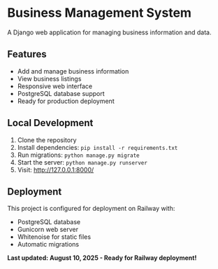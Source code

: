# Business Management System

A Django web application for managing business information and data.

## Features

- Add and manage business information
- View business listings
- Responsive web interface
- PostgreSQL database support
- Ready for production deployment

## Local Development

1. Clone the repository
2. Install dependencies: `pip install -r requirements.txt`
3. Run migrations: `python manage.py migrate`
4. Start the server: `python manage.py runserver`
5. Visit: http://127.0.0.1:8000/

## Deployment

This project is configured for deployment on Railway with:
- PostgreSQL database
- Gunicorn web server
- Whitenoise for static files
- Automatic migrations

**Last updated: August 10, 2025 - Ready for Railway deployment!**
